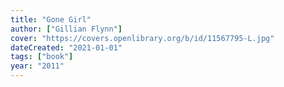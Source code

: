 ```yaml
---
title: "Gone Girl"
author: ["Gillian Flynn"]
cover: "https://covers.openlibrary.org/b/id/11567795-L.jpg"
dateCreated: "2021-01-01"
tags: ["book"]
year: "2011"
---
```

